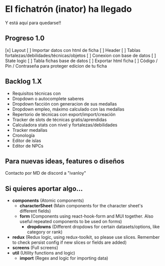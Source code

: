 # El fichatrón (inator) ha llegado
Y está aquí para quedarse!!

## Progreso 1.0
[x] Layout
[ ] Importar datos con html de ficha
[ ] Header
[ ] Tablas fortalezas/debilidades/técnicas/objetos
[ ] Conexion con base de datos
[ ] State logic
[ ] Tabla fichas base de datos
[ ] Exportar html ficha
[ ] Código / Pin / Contraseña para proteger edicion de tu ficha

## Backlog 1.X
- Requisitos técnicas con <Chip>
- Dropdown o autocomplete saberes
- Dropdown facción con generacion de sus medallas
- Dropdown empleo, máximo calculado con las medallas
- Repertorio de técnicas con export/import/creación
- Tracker de slots de técnicas gratis/aprendidas
- Calculadora stats con nivel y fortalezas/debilidades
- Tracker medallas
- Cronología
- Editor de islas
- Editor de NPCs

## Para nuevas ideas, features o diseños
Contacto por MD de discord a "ivanloy"

## Si quieres aportar algo...
- <b>components</b> (Atomic components)
  - <b>characterSheet</b> (Main components for the character sheet's different fields)
  - <b>form </b>(Components using react-hook-form and MUI together. Also useful repeated components to be used on forms)
    - <b>dropdowns</b> (Different dropdows for certain datasets/options, like category or rank)
- <b>redux</b> (Redux logic, using redux-toolkit, so please use slices. Remember to check persist config if new slices or fields are added)
- <b>screens</b> (Full screens)
- <b>util</b> (Utility functions and logic)
  - <b>import</b> (Regex and logic for importing data)